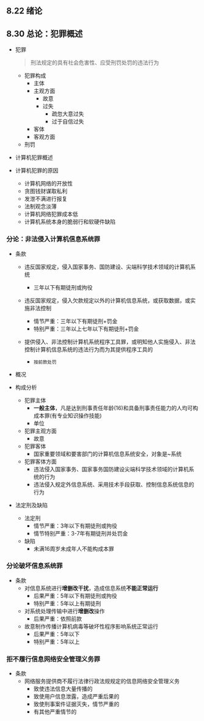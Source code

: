 ## 8.22 绪论 

## 8.30 总论：犯罪概述
- 犯罪
	> 刑法规定的具有社会危害性、应受刑罚处罚的违法行为

	- 犯罪构成
		- 主体
		- 主观方面
			- 故意
			- 过失
				- 疏忽大意过失
				- 过于自信过失
		- 客体
		- 客观方面
	- 刑罚

- 计算机犯罪概述

- 计算机犯罪的原因
	- 计算机网络的开放性
	- 贪图钱财谋取私利
	- 发泄不满进行报复
	- 法制观念淡薄
	- 计算机网络犯罪成本低
	- 计算机系统本身的脆弱行和软硬件缺陷



### 分论：非法侵入计算机信息系统罪
- 条款

  - 违反国家规定，侵入国家事务、国防建设、尖端科学技术领域的计算机系统
    - 三年以下有期徒刑或拘役

  - 违反国家规定，侵入欠款规定以外的计算机信息系统，或获取数据，或实施非法控制
    - 情节严重：三年以下有期徒刑+罚金
    - 特别严重：三年以上七年以下有期徒刑+罚金

  - 提供侵入、非法控制计算机系统程序工具罪，或明知他人实施侵入、非法控制计算机信息系统的违法行为而为其提供程序工具的
    - `按前款处罚`

- 概况
- 构成分析
	- 犯罪主体
	  - **一般主体**，凡是达到刑事责任年龄(16)和具备刑事责任能力的人均可构成本罪(有专业知识操作技能)
	  - 单位
	- 犯罪主观方面
	  - 故意
	- 犯罪客体
	  - 国家重要领域和要害部门的计算机信息系统安全，对象是~系统
	- 犯罪客体方面
	  - 违法侵入国家事务、国家事务国防建设尖端科学技术领域的计算机系统的行为
	  - 违法侵入规定外信息系统、采用技术手段获取、控制信息系统信息的行为
- 法定刑及缺陷
  - 法定刑
    - 情节严重：3年以下有期徒刑或拘役
    - 情节特别严重：3-7年有期徒刑并处罚金
  - 缺陷
    - 未满16周岁未成年人不能构成本罪



### 分论破坏信息系统罪

- 条款
  - 对信息系统进行**增删改干扰**，造成信息系统**不能正常运行**
    - 后果严重：5年以下有期徒刑或拘役
    - 特别严重：5年以上有期徒刑
  - 对系统处理传输中进行**增删改**操作
    - 后果严重：依照前款
  - 故意制作传播计算机病毒等破坏性程序影响系统正常运行
    - 后果严重：5年以下
    - 特别严重：5年以上



### 拒不履行信息网络安全管理义务罪

- 条款
  - 网络服务提供商不履行法律行政法规规定的信息网络安全管理义务
    - 致使违法信息大量传播的
    - 致使用户信息泄露，造成严重后果的
    - 致使刑事案件证据灭失，情节严重的
    - 有其他严重情节的